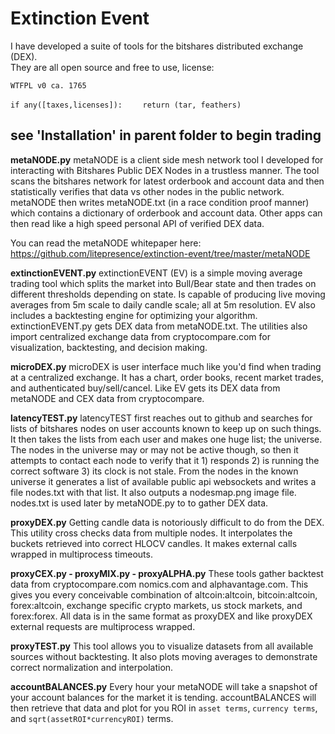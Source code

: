 Extinction Event
====================
I have developed a suite of tools for the bitshares distributed exchange (DEX).  
They are all open source and free to use, license:

`WTFPL v0 ca. 1765`

`if any([taxes,licenses]):`
`    return (tar, feathers)`

see 'Installation' in parent folder to begin trading
-----------------------------------

**metaNODE.py**
metaNODE is a client side mesh network tool I developed for interacting with Bitshares Public DEX Nodes in a trustless manner. The tool scans the bitshares network for latest orderbook and account data and then statistically verifies that data vs other nodes in the public network. metaNODE then writes metaNODE.txt (in a race condition proof manner) which contains a dictionary of orderbook and account data. Other apps can then read like a high speed personal API of verified DEX data. 

You can read the metaNODE whitepaper here: https://github.com/litepresence/extinction-event/tree/master/metaNODE

**extinctionEVENT.py**
extinctionEVENT (EV) is a simple moving average trading tool which splits the market into Bull/Bear state and then trades on different thresholds depending on state. Is capable of producing live moving averages from 5m scale to daily candle scale; all at 5m resolution. EV also includes a backtesting engine for optimizing your algorithm. extinctionEVENT.py gets DEX data from metaNODE.txt. The utilities also import centralized exchange data from cryptocompare.com for visualization, backtesting, and decision making. 

**microDEX.py**
microDEX is user interface much like you'd find when trading at a centralized exchange. It has a chart, order books, recent market trades, and authenticated buy/sell/cancel. Like EV gets its DEX data from metaNODE and CEX data from cryptocompare.

**latencyTEST.py**
latencyTEST first reaches out to github and searches for lists of bitshares nodes on user accounts known to keep up on such things. It then takes the lists from each user and makes one huge list; the universe. The nodes in the universe may or may not be active though, so then it attempts to contact each node to verify that it 1) responds 2) is running the correct software 3) its clock is not stale. From the nodes in the known universe it generates a list of available public api websockets and writes a file nodes.txt with that list. It also outputs a nodesmap.png image file. nodes.txt is used later by metaNODE.py to to gather DEX data. 

**proxyDEX.py**
Getting candle data is notoriously difficult to do from the DEX.  This utility cross checks data from multiple nodes.  It interpolates the buckets retrieved into correct HLOCV candles.  It makes external calls wrapped in multiprocess timeouts.  

**proxyCEX.py - proxyMIX.py - proxyALPHA.py**
These tools gather backtest data from cryptocompare.com nomics.com and alphavantage.com.  This gives you every conceivable combination of altcoin:altcoin, bitcoin:altcoin, forex:altcoin, exchange specific crypto markets, us stock markets, and forex:forex.  All data is in the same format as proxyDEX and like proxyDEX external requests are multiprocess wrapped. 

**proxyTEST.py**
This tool allows you to visualize datasets from all available sources without backtesting.  It also plots moving averages to demonstrate correct normalization and interpolation. 

**accountBALANCES.py**
Every hour your metaNODE will take a snapshot of your account balances for the market it is tending.  accountBALANCES will then retrieve that data and plot for you ROI in `asset terms`, `currency terms`, and `sqrt(assetROI*currencyROI)` terms. 


